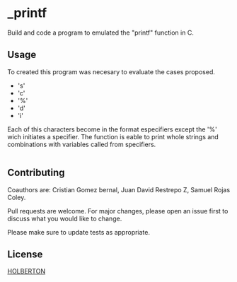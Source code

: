 
# _printf

Build and code a program to emulated the "printf" function in C.





## Usage
To created this program was necesary to evaluate the cases proposed.

 - 's'
 - 'c'
 - '%'
 - 'd'
 - 'i'

Each of this characters become in the format especifiers except the '%' wich initiates a specifier.
The function is eable to print whole strings and combinations with variables called from specifiers.


``` 
```

## Contributing
Coauthors are: Cristian Gomez bernal, Juan David Restrepo Z, Samuel Rojas Coley.

Pull requests are welcome. For major changes, please open an issue first to discuss what you would like to change.

Please make sure to update tests as appropriate.

## License
[HOLBERTON]([https://support.holbertonschool.com/hc/en-us/requests/new](https://support.holbertonschool.com/hc/en-us/requests/new))
